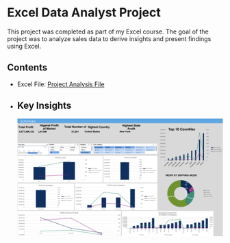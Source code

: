 # Excel Data Analyst Project
This project was completed as part of my Excel course. The goal of the project was to analyze sales data to derive insights and present findings using Excel.

## Contents
- Excel File: [Project Analysis File](Aref_Excel_Project.xlsx)

- ## Key Insights

  ![Sales Dashboard](https://github.com/ArefMilani/excel_sales_report/blob/main/Screenshot%202024-09-07%20at%2000.10.55.png)
